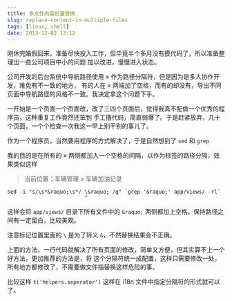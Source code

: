 ```yaml
---
title: 多文件内容批量替换
slug: replace-content-in-multiple-files
tags: [linux, shell]
date: 2013-12-02 13:12
---
```


刚休完婚假回来，准备尽快投入工作，但毕竟半个多月没有摸代码了，所以准备整理出一些公司项目中小的问题
加以改进，慢慢进入状态。

公司开发的后台系统中导航路径使用 &raquo; 作为路径分隔符，但是因为是多人协作开发，难免有不一致的地方，
有的人在 &raquo; 两端加了空格，而有的却没有，导出不同页面中导航路径的风格不一致。我决定拿这个问题下手。

一开始是一个页面一个页面改，改了三四个页面后，觉得我真不配做一个优秀的程序员，这种重复工作竟然还笨到
手工撸代码，简直弱爆了。于是赶紧放弃，几十个页面，一个个检查一次我这一早上别干别的事儿了。

作为一个程序员，当然要用程序的方式解决了，于是自然想到了 `sed` 和 `grep`

我的目的是在所有的 &raquo; 两侧都加入一个空格的间隔，以作为标签的路径分隔，效果类似这样

> 当前位置：车辆管理 &raquo; 车辆加油记录

    sed -i "s/\s*&raquo;\s*/ \&raquo; /g" `grep '&raquo;' app/views/ -rl`
                             ^

这样会将 `app/views/` 目录下所有文件中的 `&raquo;` 两侧都加上空格，保持路径之间有一定留白，比较美观。

注意标记位置里面的 `\` 是为了转义 `&`，不然替换结果会不正确。

上面的方法，一行代码就解决了所有页面的修改，简单又方便，但其实算不上一个好方法，更加推荐的方法是，将
这个分隔符统一成配置，这样只需要修改一处，所有地方都修改了，不需要做文件指替换这样危险的事。

比较这样 `t('helpers.seperator')` 这样在 i18n 文件中指定分隔符的形式就可以了。
